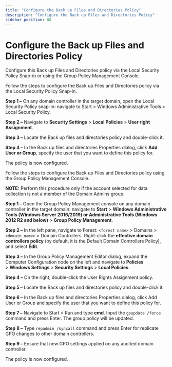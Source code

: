 ```yaml
---
title: "Configure the Back up Files and Directories Policy"
description: "Configure the Back up Files and Directories Policy"
sidebar_position: 80
---
```


# Configure the Back up Files and Directories Policy

Configure this Back up Files and Directories policy via the Local Security Policy Snap-in or using
the Group Policy Management Console.

Follow the steps to configure the Back up Files and Directories policy via the Local Security Policy
Snap-in.

**Step 1 –** On any domain controller in the target domain, open the Local Security Policy snap-in:
navigate to Start > Windows Administrative Tools > Local Security Policy.

**Step 2 –** Navigate to **Security Settings** > **Local Policies** > **User right Assignment**.

**Step 3 –** Locate the Back up files and directories policy and double-click it.

**Step 4 –** In the Back up files and directories Properties dialog, click **Add User or Group**,
specify the user that you want to define this policy for.

The policy is now configured.

Follow the steps to configure the Back up Files and Directories policy using the Group Policy
Management Console.

**NOTE:** Perform this procedure only if the account selected for data collection is not a member of
the Domain Admins group.

**Step 1 –** Open the Group Policy Management console on any domain controller in the target domain:
navigate to **Start** > **Windows Administrative Tools (Windows Server 2016/2019) or Administrative
Tools (Windows 2012 R2 and below)** > **Group Policy Management**.

**Step 2 –** In the left pane, navigate to Forest: `<forest name>` > Domains > `<domain name>` >
Domain Controllers. Right-click the **effective domain controllers policy** (by default, it is the
Default Domain Controllers Policy), and select **Edit**.

**Step 3 –** In the Group Policy Management Editor dialog, expand the Computer Configuration node on
the left and navigate to **Policies** > **Windows Settings** > **Security Settings** > **Local
Policies**.

**Step 4 –** On the right, double-click the User Rights Assignment policy.

**Step 5 –** Locate the Back up files and directories policy and double-click it.

**Step 6 –** In the Back up files and directories Properties dialog, click Add User or Group and
specify the user that you want to define this policy for.

**Step 7 –** Navigate to Start > Run and type **cmd**. Input the `gpupdate /force` command and press
Enter. The group policy will be updated.

**Step 8 –** Type `repadmin /syncall` command and press Enter for replicate GPO changes to other
domain controllers.

**Step 9 –** Ensure that new GPO settings applied on any audited domain controller.

The policy is now configured.

